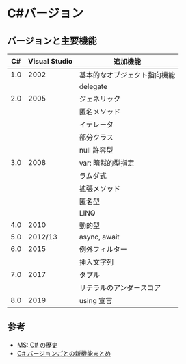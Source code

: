 # C#バージョン

## バージョンと主要機能

| C#  | Visual Studio | 追加機能                     |
| --- | ------------- | ---------------------------- |
| 1.0 | 2002          | 基本的なオブジェクト指向機能 |
|     |               | delegate                     |
| 2.0 | 2005          | ジェネリック                 |
|     |               | 匿名メソッド                 |
|     |               | イテレータ                   |
|     |               | 部分クラス                   |
|     |               | null 許容型                  |
| 3.0 | 2008          | var: 暗黙的型指定            |
|     |               | ラムダ式                     |
|     |               | 拡張メソッド                 |
|     |               | 匿名型                       |
|     |               | LINQ                         |
| 4.0 | 2010          | 動的型                       |
| 5.0 | 2012/13       | async, await                 |
| 6.0 | 2015          | 例外フィルター               |
|     |               | 挿入文字列                   |
| 7.0 | 2017          | タプル                       |
|     |               | リテラルのアンダースコア     |
| 8.0 | 2019          | using 宣言                   |

## 参考

- [MS: C# の歴史](https://learn.microsoft.com/ja-jp/dotnet/csharp/whats-new/csharp-version-history)
- [C# バージョンごとの新機能まとめ](https://soft-rime.com/post-19189/)

